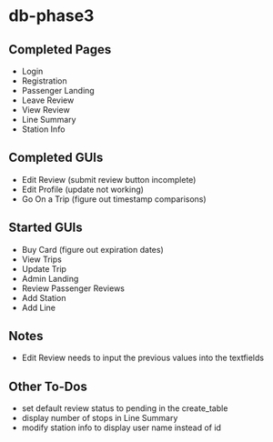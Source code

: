 # db-phase3

## Completed Pages
- Login
- Registration
- Passenger Landing
- Leave Review
- View Review
- Line Summary
- Station Info

## Completed GUIs
- Edit Review (submit review button incomplete)
- Edit Profile (update not working)
- Go On a Trip (figure out timestamp comparisons)

## Started GUIs
- Buy Card (figure out expiration dates)
- View Trips
- Update Trip
- Admin Landing
- Review Passenger Reviews
- Add Station
- Add Line

## Notes
- Edit Review needs to input the previous values into the textfields

## Other To-Dos
- set default review status to pending in the create_table
- display number of stops in Line Summary
- modify station info to display user name instead of id